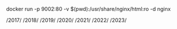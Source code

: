 docker run -p 9002:80 -v $(pwd):/usr/share/nginx/html:ro -d nginx

/2017/
/2018/
/2019/
/2020/
/2021/
/2022/
/2023/